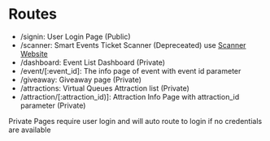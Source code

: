 # Routes

- /signin: User Login Page (Public)
- /scanner: Smart Events Ticket Scanner (Depreceated) use [Scanner Website](https://scanner.cusmartevents.com)
- /dashboard: Event List Dashboard (Private)
- /event/[:event_id]: The info page of event with event id parameter  
- /giveaway: Giveaway page (Private)
- /attractions: Virtual Queues Attraction list (Private)
- /attraction/[:attraction_id)]: Attraction Info Page with attraction_id parameter (Private)

Private Pages require user login and will auto route to login if no credentials are available 
